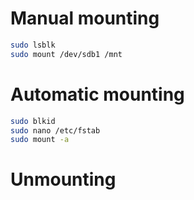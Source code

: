 # Manual mounting

```bash
sudo lsblk
sudo mount /dev/sdb1 /mnt
```
# Automatic mounting

```bash
sudo blkid
sudo nano /etc/fstab
sudo mount -a
```

# Unmounting